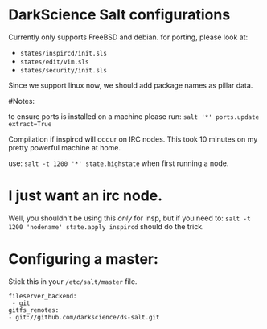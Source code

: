 # DarkScience Salt configurations

Currently only supports FreeBSD and debian.
for porting, please look at:

 * `states/inspircd/init.sls`
 * `states/edit/vim.sls`
 * `states/security/init.sls`

Since we support linux now, we should add package names as pillar data.

#Notes:

to ensure ports is installed on a machine please run:
`salt '*' ports.update extract=True`

Compilation if inspircd will occur on IRC nodes.
This took 10 minutes on my pretty powerful machine at home.

use:
`salt -t 1200 '*' state.highstate` when first running a node.

# I just want an irc node.
Well, you shouldn't be using this _only_ for insp, but if you need to: `salt -t 1200 'nodename' state.apply inspircd` should do the trick.

# Configuring a master:
Stick this in your `/etc/salt/master` file.

    fileserver_backend:
     - git
    gitfs_remotes:
    - git://github.com/darkscience/ds-salt.git
